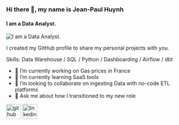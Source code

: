 ### Hi there 👋, my name is Jean-Paul Huynh
#### I am a Data Analyst.
![I am a Data Analyst.](https://www.canva.com/design/DAGGmanUPxc/LUCmwmcGX3mwGA6mrD7jHQ/view)

I created my GitHub profile to share my personal projects with you.

Skills: Data Warehouse / SQL / Python / Dashboarding / Airflow / dbt 

- 🔭 I’m currently working on Gas prices in France 
- 🌱 I’m currently learning SaaS tools 
- 👯 I’m looking to collaborate on ingesting Data with no-code ETL platforms 
- 💬 Ask me about how I transitioned to my new role 


[<img src='https://cdn.jsdelivr.net/npm/simple-icons@3.0.1/icons/github.svg' alt='github' height='40'>](https://github.com/jphnh)  [<img src='https://cdn.jsdelivr.net/npm/simple-icons@3.0.1/icons/linkedin.svg' alt='linkedin' height='40'>](https://www.linkedin.com/in/jeanpaulhuynh/)  

